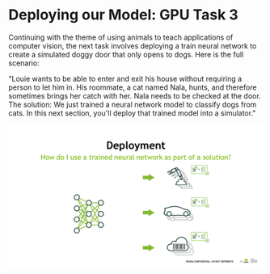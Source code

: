 # Deploying our Model: GPU Task 3

Continuing with the theme of using animals to teach applications of computer vision, the next task involves deploying a train neural network to create a simulated doggy door that only opens to dogs.
Here is the full scenario:

"Louie wants to be able to enter and exit his house without requiring a person to let him in. His roommate, a cat named Nala, hunts, and therefore sometimes brings her catch with her. Nala needs to be checked at the door. The solution: We just trained a neural network model to classify dogs from cats. In this next section, you'll deploy that trained model into a simulator."

![](../images/deployment.png)
